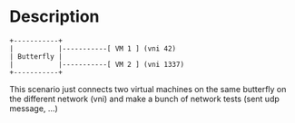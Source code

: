 # Description

```
+-----------+
|           |-----------[ VM 1 ] (vni 42)
| Butterfly |
|           |-----------[ VM 2 ] (vni 1337)
+-----------+

```

This scenario just connects two virtual machines on the same butterfly
on the different network (vni) and make a bunch of network tests (sent udp
message, ...)

